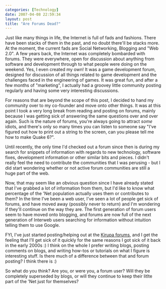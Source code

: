 ```yaml
---
categories: [Technology]
date: 2007-04-08 22:59:34
layout: post
title: "Are Forums Dead?"
---
```

Just like many things in life, the Internet is full of fads and fashions.  There have been stacks of them in the past, and no doubt there'll be stacks more.  At the moment, the current fads are Social Networking, Blogging and "Web 2.0".  A few years back, the Internet was completely bombarded with forums.  They were everywhere, open for discussion about anything from software and development through to what people were doing on the weekend.  Yes, I even created my own! It was a game development forum, designed for discussion of all things related to game development and the challenges faced in the engineering of games.  It was great fun, and after a few months of "marketing", I actually had a groovey little community posting regularly and having some very interesting discussions.

For reasons that are beyond the scope of this post, I decided to hand my community over to my co-founder and move onto other things.  It was at this point I took a very long break from reading and posting on forums, mainly because I was getting sick of answering the same questions over and over again.  Such is the nature of forums, you're always going to attract <em>some</em> idiots, and there's only so many times you can listen to someone say "I've figured out how to print out a string to the screen, can you please tell me how to make Quake 6?".

Until recently, the only time I'd checked out a forum since then is during my search for snippets of information with regards to new technology, software fixes, development information or other similar bits and pieces. I didn't really feel the need to contribute the communities that I was perusing - but I did start wondering whether or not active forum communities are still a huge part of the web.

Now, that may seem like an obvious question since I have already stated that I've grabbed a lot of information from them, but I'd like to know what percentage of the 'Net population actually uses them or contributes to them?  In the time I've been a web user, I've seen a lot of people get sick of forums, and have moved away (possibly never to return) and I'm wondering if they'll continue on the way they are.  The first generation of forum users seem to have moved onto blogging, and forums are now full of the next generation of Interweb users searching for information without intuition telling them to use Google.

FYI, I've just started posting/helping out at the <a href="http://www.kirupa.com/forum/" title="Kirupa" target="_blank">Kirupa forums</a>, and I get the feeling that I'll get sick of it quickly for the same reasons I got sick of it back in the early 2000s :) I think on the whole I prefer writing blogs, posting comments on blogs, and writing how-tos or tutorials on what I figure is interesting stuff.  Is there much of a difference between that and forum posting? I think there is :)

So what do you think? Are you, or were you, a forum user?  Will they be completely superseded by blogs, or will they continue to keep their litlte part of the 'Net just for themselves?
